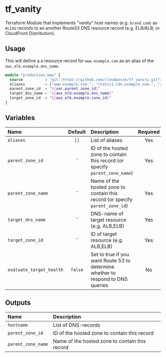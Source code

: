 # tf_vanity

Terraform Module that implements "vanity" host names (e.g. `brand.com`) as `ALIAS` records to an another Route53 DNS resource record (e.g. ELB/ALB, or CloudFront Distribution).

## Usage

This will define a `A` resource record for `www.example.com` as an alias of the `aws_elb.example.dns_name`.

```terraform
module "production_www" {
  source          = "git::https://github.com/cloudposse/tf_vanity.git?ref=master"
  aliases         = ["www.example.com.", "static1.cdn.example.com.", "static2.cdn.example.com"]
  parent_zone_id  = "${var.parent_zone_id}"
  target_dns_name = "${aws_elb.example.dns_name}"
  target_zone_id  = "${aws_elb.example.zone_id}"
}
```



## Variables
|  Name                     |  Default   |  Description                                                                            | Required |
|:--------------------------|:----------:|:----------------------------------------------------------------------------------------|:--------:|
| `aliases`                 | `[]`       | List of aliases                                                                         | Yes      |
| `parent_zone_id`          | ``         | ID of the hosted zone to contain this record  (or specify `parent_zone_name`)           | Yes      |
| `parent_zone_name`        | ``         | Name of the hosted zone to contain this record (or specify `parent_zone_id`)            | Yes      |
| `target_dns_name`         | ``         | DNS-name of target resource (e.g. ALB,ELB)                                              | Yes      |
| `target_zone_id`          | ``         | ID of target resource (e.g. ALB,ELB)                                                    | Yes      |
| `evaluate_target_health`  | `false`    | Set to true if you want Route 53 to determine whether to respond to DNS queries         | No       |

## Outputs

| Name               | Description                                    |
|:------------------ |:-----------------------------------------------|
| `hostname`         | List of DNS-records                            |
| `parent_zone_id`   | ID of the hosted zone to contain this record   |
| `parent_zone_name` | Name of the hosted zone to contain this record |
